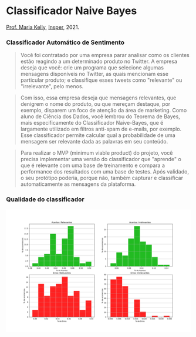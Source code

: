 # Classificador Naive Bayes
[Prof. Maria Kelly](www.google.com.br), [Insper](https://github.com/Insper), 2021.

### Classificador Automático de Sentimento
> Você foi contratado por uma empresa parar analisar como os clientes estão reagindo a um determinado produto no Twitter. A empresa deseja que você: crie um programa que selecione algumas mensagens disponíveis no Twitter, as quais mencionam esse particular produto; e classifique esses tweets como "relevante" ou "irrelevante", pelo menos.

> Com isso, essa empresa deseja que mensagens relevantes, que denigrem o nome do produto, ou que mereçam destaque, por exemplo, disparem um foco de atenção da área de marketing. Como aluno de Ciência dos Dados, você lembrou do Teorema de Bayes, mais especificamente do Classificador Naive-Bayes, que é largamente utilizado em filtros anti-spam de e-mails, por exemplo. Esse classificador permite calcular qual a probabilidade de uma mensagem ser relevante dada as palavras em seu conteúdo.

> Para realizar o MVP (minimum viable product) do projeto, você precisa implementar uma versão do classificador que "aprende" o que é relevante com uma base de treinamento e compara a performance dos resultados com uma base de testes. Após validado, o seu protótipo poderia, porque não, também capturar e classificar automaticamente as mensagens da plataforma.

### Qualidade do classificador
![Histomgrama da qualidade do classificador](plots/qualidade.png)
